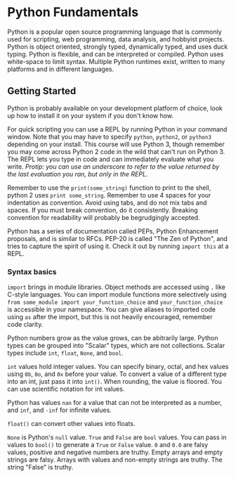 # Python Fundamentals #

Python is a popular open source programming language that is commonly used for scripting, web programming, data analysis, and hobbyist projects. Python is object oriented, strongly typed, dynamically typed, and uses duck typing. Python is flexible, and can be interpreted or compiled. Python uses white-space to limit syntax. Multiple Python runtimes exist, written to many platforms and in different languages.

## Getting Started ##

Python is probably available on your development platform of choice, look up how to install it on your system if you don't know how.

For quick scripting you can use a REPL by running Python in your command window. Note that you may have to specify `python`, `python2`, or `python3` depending on your install. This course will use Python 3, though remember you may come across Python 2 code in the wild that can't run on Python 3. The REPL lets you type in code and can immediately evaluate what you write. *Protip: you can use an underscore to refer to the value returned by the last evaluation you ran, but only in the REPL*.

Remember to use the `print(some_string)` function to print to the shell, python 2 uses `print some_string`. Remember to use 4 spaces for your indentation as convention. Avoid using tabs, and do not mix tabs and spaces. If you must break convention, do it consistently. Breaking convention for readability will probably be begrudgingly accepted.

Python has a series of documentation called PEPs, Python Enhancement proposals, and is similar to RFCs. PEP-20 is called "The Zen of Python", and tries to capture the spirit of using it. Check it out by running `import this` at a REPL.

### Syntax basics ###

`import` brings in module libraries. Object methods are accessed using `.` like C-style languages. You can import module functions more selectively using `from some_module import your_function_choice` and `your_function_choice` is accessible in your namespace. You can give aliases to imported code using `as` after the import, but this is not heavily encouraged, remember code clarity.

Python numbers grow as the value grows, can be abitrarily large. Python types can be grouped into "Scalar" types, which are not collections. Scalar types include `int`, `float`, `None`, and `bool`.

`int` values hold integer values. You can specify binary, octal, and hex values using `0b`, `0o`, and `0x` before your value. To convert a value of a different type into an int, just pass it into `int()`. When rounding, the value is floored. You can use scientific notation for int values.

Python has values `nan` for a value that can not be interpreted as a number, and `inf`, and `-inf` for infinite values.

`float()` can convert other values into floats.

`None` is Python's `null` value. `True` and `False` are `bool` values. You can pass in values to `bool()` to generate a `True` or `False` value. `0` and `0.0` are falsy values, positive and negative numbers are truthy. Empty arrays and empty strings are falsy. Arrays with values and non-empty strings are truthy. The string "False" is truthy.
